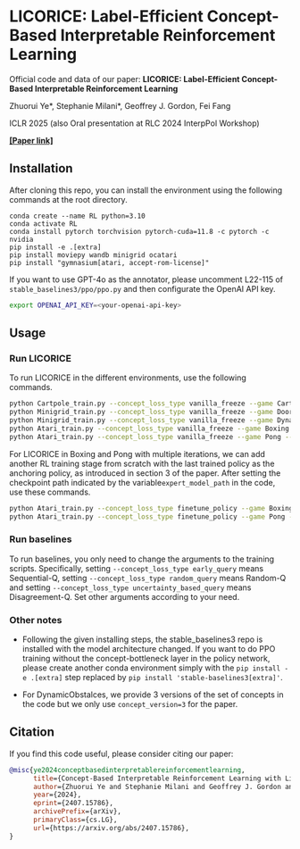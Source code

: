 # LICORICE: Label-Efficient Concept-Based Interpretable Reinforcement Learning

Official code and data of our paper: **LICORICE: Label-Efficient Concept-Based Interpretable Reinforcement Learning**

Zhuorui Ye*, Stephanie Milani*, Geoffrey J. Gordon, Fei Fang

ICLR 2025 (also Oral presentation at RLC 2024 InterpPol Workshop)

[**[Paper link]**](https://arxiv.org/abs/2407.15786)

## Installation

After cloning this repo, you can install the environment using the following commands at the root directory.

```
conda create --name RL python=3.10
conda activate RL
conda install pytorch torchvision pytorch-cuda=11.8 -c pytorch -c nvidia
pip install -e .[extra]
pip install moviepy wandb minigrid ocatari
pip install "gymnasium[atari, accept-rom-license]"
```

If you want to use GPT-4o as the annotator, please uncomment L22-115 of `stable_baselines3/ppo/ppo.py` and then configurate the OpenAI API key.

```bash
export OPENAI_API_KEY=<your-openai-api-key>
```

## Usage

### Run LICORICE

To run LICORICE in the different environments, use the following commands.

```bash
python Cartpole_train.py --concept_loss_type vanilla_freeze --game CartPole --accept_rate 0.02 --num_samples 500 --num_queries 4 --active_learning_bsz 20 --active_learning
python Minigrid_train.py --concept_loss_type vanilla_freeze --game DoorKey --accept_rate 0.1 --num_samples 300 --num_queries 2 --active_learning_bsz 20 --active_learning
python Minigrid_train.py --concept_loss_type vanilla_freeze --game DynamicObstacles --accept_rate 0.1 --num_samples 300 --num_queries 1 --active_learning_bsz 20 --active_learning
python Atari_train.py --concept_loss_type vanilla_freeze --game Boxing --accept_rate 0.1 --num_samples 3000 --num_queries 5 --active_learning_bsz 120 --active_learning
python Atari_train.py --concept_loss_type vanilla_freeze --game Pong --accept_rate 0.1 --num_samples 5000 --num_queries 5 --active_learning_bsz 200 --active_learning
```

For LICORICE in Boxing and Pong with multiple iterations, we can add another RL training stage from scratch with the last trained policy as the anchoring policy, as introduced in section 3 of the paper. After setting the checkpoint path indicated by the variable`expert_model_path` in the code, use these commands.

```bash
python Atari_train.py --concept_loss_type finetune_policy --game Boxing --accept_rate 0.1 --num_samples 3000 --num_queries 5 --active_learning_bsz 120 --active_learning
python Atari_train.py --concept_loss_type finetune_policy --game Pong --accept_rate 0.1 --num_samples 5000 --num_queries 5 --active_learning_bsz 200 --active_learning
```

### Run baselines

To run baselines, you only need to change the arguments to the training scripts. Specifically, setting `--concept_loss_type early_query` means Sequential-Q, setting `--concept_loss_type random_query` means Random-Q and setting `--concept_loss_type uncertainty_based_query` means Disagreement-Q. Set other arguments according to your need.

### Other notes

- Following the given installing steps, the stable\_baselines3 repo is installed with the model architecture changed. If you want to do PPO training without the concept-bottleneck layer in the policy network, please create another conda environment simply with the `pip install -e .[extra]` step replaced by `pip install 'stable-baselines3[extra]'`.

- For DynamicObstalces, we provide 3 versions of the set of concepts in the code but we only use `concept_version=3` for the paper.

## Citation

If you find this code useful, please consider citing our paper:

```bibtex
@misc{ye2024conceptbasedinterpretablereinforcementlearning,
      title={Concept-Based Interpretable Reinforcement Learning with Limited to No Human Labels}, 
      author={Zhuorui Ye and Stephanie Milani and Geoffrey J. Gordon and Fei Fang},
      year={2024},
      eprint={2407.15786},
      archivePrefix={arXiv},
      primaryClass={cs.LG},
      url={https://arxiv.org/abs/2407.15786}, 
}
```